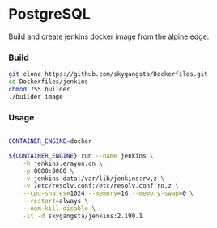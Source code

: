 # PostgreSQL

Build and create jenkins docker image from the alpine edge.

### Build

```sh
git clone https://github.com/skygangsta/Dockerfiles.git
cd Dockerfiles/jenkins
chmod 755 builder
./builder image
```

### Usage

```sh

CONTAINER_ENGINE=docker

${CONTAINER_ENGINE} run --name jenkins \
    -h jenkins.erayun.cn \
    -p 8080:8080 \
    -v jenkins-data:/var/lib/jenkins:rw,z \
    -v /etc/resolv.conf:/etc/resolv.conf:ro,z \
    --cpu-shares=1024 --memory=1G --memory-swap=0 \
    --restart=always \
    --oom-kill-disable \
    -it -d skygangsta/jenkins:2.190.1

```
